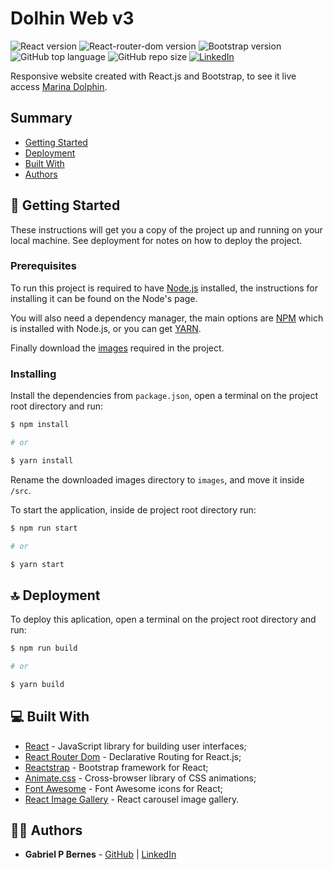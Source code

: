 # Dolhin Web v3

![React version][react-badge] ![React-router-dom version][react-router-dom-badge] ![Bootstrap version][bootstrap-version-badge] ![GitHub top language][github-top-language-badge] ![GitHub repo size][github-repo-size-badge] [![LinkedIn][linkedin-badge]](https://www.linkedin.com/in/gabriel-peres-bernes/)

Responsive website created with React.js and Bootstrap, to see it live access [Marina Dolphin](http://marinadolphin.com.br/).

## Summary

  - [Getting Started](#getting-started)
  - [Deployment](#deployment)
  - [Built With](#built-with)
  - [Authors](#authors)

## 🚦 Getting Started

These instructions will get you a copy of the project up and running on your local machine. See deployment for notes on how to deploy the project.

### Prerequisites

To run this project is required to have [Node.js](https://nodejs.org/en/) installed, the instructions for installing it can be found on the Node's page.

You will also need a dependency manager, the main options are [NPM](https://www.npmjs.com/) which is installed with Node.js, or you can get [YARN](https://classic.yarnpkg.com/en/docs/install).

Finally download the [images](https://drive.google.com/drive/folders/1EFNGjs-hM1-Pd_MZc8RSoPidywm6Vb99?usp=sharing) required in the project.

### Installing

Install the dependencies from `package.json`, open a terminal on the project root directory and run:
```sh
$ npm install

# or

$ yarn install
```

Rename the downloaded images directory to `images`, and move it inside `/src`.

To start the application, inside de project root directory run:
```sh
$ npm run start

# or

$ yarn start
```

## 🔝 Deployment

To deploy this aplication, open a terminal on the project root directory and run:
```sh
$ npm run build

# or

$ yarn build
```

## 💻 Built With

* [React](https://pt-br.reactjs.org) - JavaScript library for building user interfaces;
* [React Router Dom](https://reactrouter.com/web/guides/quick-start) - Declarative Routing for React.js;
* [Reactstrap](https://reactstrap.github.io) - Bootstrap framework for React;
* [Animate.css](https://animate.style) - Cross-browser library of CSS animations;
* [Font Awesome](https://fontawesome.com/how-to-use/on-the-web/using-with/react) - Font Awesome icons for React;
* [React Image Gallery](https://www.npmjs.com/package/react-image-gallery) - React carousel image gallery.

## 🙋‍♂️ Authors

* **Gabriel P Bernes** - [GitHub](https://github.com/GabrielPeresBernes) | [LinkedIn](https://www.linkedin.com/in/gabriel-peres-bernes/)

<!-- Markdown link & img -->
[react-badge]: https://img.shields.io/badge/dynamic/json?url=https://raw.githubusercontent.com/GabrielPeresBernes/Dolphin-Web-3/master/package.json&label=react&query=$['dependencies']['react']&color=green
[github-top-language-badge]: https://img.shields.io/github/languages/top/GabrielPeresBernes/Dolphin-Web-3?color=red
[github-repo-size-badge]: https://img.shields.io/github/repo-size/GabrielPeresBernes/Dolphin-Web-3?color=orange
[react-router-dom-badge]: https://img.shields.io/badge/dynamic/json?url=https://raw.githubusercontent.com/GabrielPeresBernes/Dolphin-Web-3/master/package.json&label=react-router-dom&query=$['dependencies']['react-router-dom']&color=green
[bootstrap-version-badge]: https://img.shields.io/badge/dynamic/json?url=https://raw.githubusercontent.com/GabrielPeresBernes/Dolphin-Web-3/master/package.json&label=bootstrap&query=$['dependencies']['bootstrap']&color=green
[linkedin-badge]: https://img.shields.io/badge/Dev-Gabriel%20P%20Bernes-blue?style=flat&logo=Linkedin&logoColor=white
